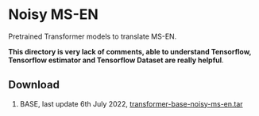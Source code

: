 # Noisy MS-EN

Pretrained Transformer models to translate MS-EN.

**This directory is very lack of comments, able to understand Tensorflow, Tensorflow estimator and Tensorflow Dataset are really helpful**.

## Download

1. BASE, last update 6th July 2022, [transformer-base-noisy-ms-en.tar](https://huggingface.co/huseinzol05/pretrained-translation/blob/main/transformer-base-noisy-ms-en.tar)